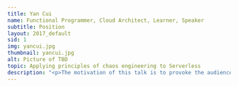 ```yaml
---
title: Yan Cui
name: Functional Programmer, Cloud Architect, Learner, Speaker
subtitle: Position
layout: 2017_default
sid: 1
img: yancui.jpg
thumbnail: yancui.jpg
alt: Picture of TBD
topic: Applying principles of chaos engineering to Serverless
description: "<p>The motivation of this talk is to provoke the audience to think about the failure modes that exists in their serverless architecture and how they can discover them early by applying the principles of chaos engineering.</p> <p> Serverless architectures have more inherent chaos and complexity than their serverful counterparts, and, we have less control over their runtime behaviour! For instance: * smaller unit of deployment, means there are more of them, and each of these “units” is a boundary that needs to be hardened (for security and failure resilience) * it’s more difficult to harden around the boundaries simply because there are so many more of them * more intermediate services (dynamodb, kinesis, SNS, S3, API Gateway to name a few), each with their own failure modes * there are more configurations overall (timeout, IAM permissions, application config, etc.) therefore more opportunities for misconfiguration.</p>"
---
```

